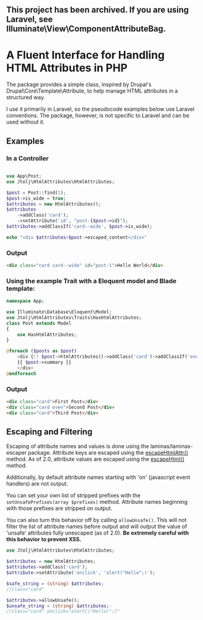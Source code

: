 ## This project has been archived. If you are using Laravel, see Illuminate\View\ComponentAttributeBag.

# A Fluent Interface for Handling HTML Attributes in PHP

The package provides a simple class, inspired by Drupal's Drupal\Core\Template\Attribute, to help manage HTML attributes in a structured way.

I use it primarily in Laravel, so the pseudocode examples below use Laravel conventions. The package, however, is not specific to Laravel and can be used without it.

## Examples

### In a Controller

```php

use App\Post;
use Jtolj\HtmlAttributes\HtmlAttributes;

$post = Post::find(1);
$post->is_wide = true;
$attributes = new HtmlAttributes();
$attributes
    ->addClass('card');
    ->setAttribute('id', "post-{$post->id}");
$attributes->addClassIf('card--wide', $post->is_wide);

echo "<div $attributes>$post->escaped_content</div>"

```

### Output

```html
<div class="card card--wide" id="post-1">Hello World</div>
```

### Using the example Trait with a Eloquent model and Blade template:

```php
namespace App;

use Illuminate\Database\Eloquent\Model;
use Jtolj\HtmlAttributes\Traits\HasHtmlAttributes;
class Post extends Model
{
    use HasHtmlAttributes;
}
```

```php
@foreach ($posts as $post)
    <div {!! $post->htmlAttributes()->addClass('card')->addClassIf('even', $loop->even) !!}>
    {{ $post->summary }}
    </div>
@endforeach
```

### Output

```html
<div class="card">First Post</div>
<div class="card even">Second Post</div>
<div class="card">Third Post</div>
```

## Escaping and Filtering

Escaping of attribute names and values is done using the laminas/laminas-escaper package. Attribute keys are escaped using the [escapeHtmlAttr()](https://github.com/laminas/laminas-escaper/blob/2.7.x/src/Escaper.php#L158) method. As of 2.0, attribute values are escaped using the [escapeHtml()](https://github.com/laminas/laminas-escaper/blob/2.7.x/src/Escaper.php#L145) method.

Additionally, by default attribute names starting with 'on' (javascript event handlers) are not output.

You can set your own list of stripped prefixes with the `setUnsafePrefixes(array $prefixes)` method. Attribute names beginning with those prefixes are stripped on output.

You can also turn this behavior off by calling `allowUnsafe()`. This will not filter the list of attribute names before output and will output the value of 'unsafe' attributes fully unescaped (as of 2.0). **Be extremely careful with this behavior to prevent XSS.**



```php
use Jtolj\HtmlAttributes\HtmlAttributes;

$attributes = new HtmlAttributes;
$attributes->addClass('card');
$attribute->setAttribute('onclick', 'alert("Hello";)');

$safe_string = (string) $attributes;
//class="card"

$attributes->allowUnsafe();
$unsafe_string = (string) $attributes;
//class="card" onclick="alert(\"Hello\";)"
```
